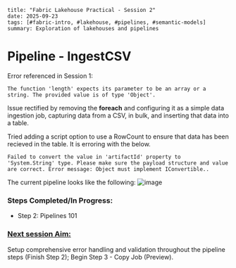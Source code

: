 ```
title: "Fabric Lakehouse Practical - Session 2"
date: 2025-09-23
tags: [#fabric-intro, #lakehouse, #pipelines, #semantic-models]
summary: Exploration of lakehouses and pipelines
```

# Pipeline - IngestCSV

Error referenced in Session 1:
```
The function 'length' expects its parameter to be an array or a string. The provided value is of type 'Object'.
```
Issue rectified by removing the **foreach** and configuring it as a simple data ingestion job, capturing data from a CSV, in bulk, and inserting that data into a table.

Tried adding a script option to use a RowCount to ensure that data has been recieved in the table. It is erroring with the below. 
```
Failed to convert the value in 'artifactId' property to 'System.String' type. Please make sure the payload structure and value are correct. Error message: Object must implement IConvertible..
```
The current pipeline looks like the following:
![image](../../images-diagrams/pipeline-rowcount.png)

### Steps Completed/In Progress:
- Step 2: Pipelines 101

### <u>Next session Aim:</u>
Setup comprehensive error handling and validation throughout the pipeline steps (Finish Step 2); Begin Step 3 - Copy Job (Preview).